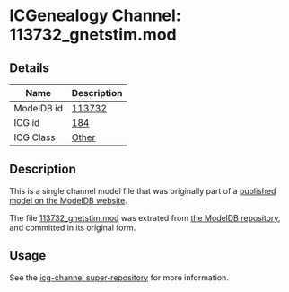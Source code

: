 # ICGenealogy Channel: 113732\_gnetstim.mod

## Details

Name | Description
---- | -----------
ModelDB id | [113732](http://senselab.med.yale.edu/ModelDB/ShowModel.cshtml?model=113732)
ICG id | [184](http://icg.neurotheory.ox.ac.uk/channels/other/184)
ICG Class | [Other](http://icg.neurotheory.ox.ac.uk/channels/other)

## Description

This is a single channel model file that was originally part of a [published model on the ModelDB website](http://senselab.med.yale.edu/mModelDB/ShowModel.cshtml?model=113732).

The file [113732\_gnetstim.mod](113732_gnetstim.mod) was extrated from [the ModelDB repository](http://senselab.med.yale.edu/ModelDB/ShowModel.cshtml?model=113732), and committed in its original form.

## Usage

See the [icg-channel super-repository](https://github.com/icgenealogy/icg-channels) for more information.